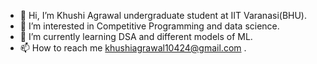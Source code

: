 - 👋 Hi, I’m Khushi Agrawal undergraduate student at IIT Varanasi(BHU).
- 👀 I’m interested in Competitive Programming and data science.
- 🌱 I’m currently learning DSA and different models of ML.
- 📫 How to reach me khushiagrawal10424@gmail.com .


